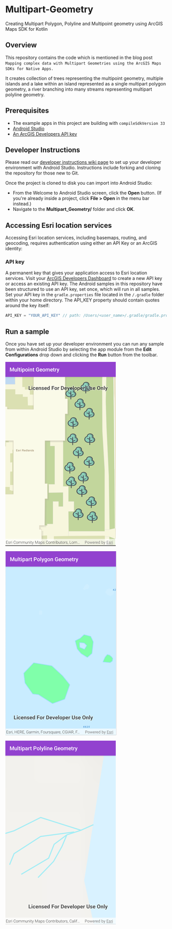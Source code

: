 # Multipart-Geometry
Creating Multipart Polygon, Polyline and Multipoint geometry using ArcGIS Maps SDK for Kotlin

## Overview
This repository contains the code which is mentioned in the blog post `Mapping complex data with Multipart Geometries using the ArcGIS Maps SDKs for Native Apps.`

It creates collection of trees representing the multipoint geometry, multiple islands and a lake within an island represented as a single multipart polygon geometry, 
a river branching into many streams representing multipart polyline geometry.

## Prerequisites

* The example apps in this project are building with `compileSdkVersion 33`
* [Android Studio](http://developer.android.com/sdk/index.html)
* [An ArcGIS Developers API key](https://developers.arcgis.com/kotlin/get-started/#3-get-an-api-key)


## Developer Instructions

Please read our [developer instructions wiki page](https://github.com/Esri/arcgis-maps-sdk-kotlin-samples/wiki/Developer-Instructions) to set up your developer environment with Android Studio.  Instructions include forking and cloning the repository for those new to Git.

Once the project is cloned to disk you can import into Android Studio:

* From the Welcome to Android Studio screen, click the **Open** button. (If you're already inside a project, click **File > Open** in the menu bar instead.)
* Navigate to the **Multipart_Geometry/** folder and click **OK**.

## Accessing Esri location services

Accessing Esri location services, including basemaps, routing, and geocoding, requires authentication using either an API Key or an ArcGIS identity:

### API key

A permanent key that gives your application access to Esri location services. Visit your [ArcGIS Developers Dashboard](https://developers.arcgis.com/dashboard) to create a new API key or access an existing API key.
The Android samples in this repository have been structured to use an API key, set once, which will run in all samples.
Set your API key in the `gradle.properties` file located in the `/.gradle` folder within your home directory.
The API_KEY property should contain quotes around the key itself:
```gradle
API_KEY = "YOUR_API_KEY" // path: /Users/<user_name>/.gradle/gradle.properties
```

## Run a sample

Once you have set up your developer environment you can run any sample from within Android Studio by selecting the app module from the **Edit Configurations** drop down and clicking the **Run** button from the toolbar.

![Multipoint-Geometry.png](img_3.png)

![Multipart-Polygon-Geometry.png](img_4.png)

![Multipart-Polyline-Geometry.png](img_5.png)
